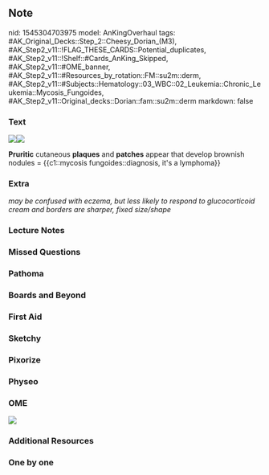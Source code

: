 ## Note
nid: 1545304703975
model: AnKingOverhaul
tags: #AK_Original_Decks::Step_2::Cheesy_Dorian_(M3), #AK_Step2_v11::!FLAG_THESE_CARDS::Potential_duplicates, #AK_Step2_v11::!Shelf::#Cards_AnKing_Skipped, #AK_Step2_v11::#OME_banner, #AK_Step2_v11::#Resources_by_rotation::FM::su2m::derm, #AK_Step2_v11::#Subjects::Hematology::03_WBC::02_Leukemia::Chronic_Leukemia::Mycosis_Fungoides, #AK_Step2_v11::Original_decks::Dorian::fam::su2m::derm
markdown: false

### Text
<img src="paste-9345848836405.jpg"><img src=
"paste-4166118277451.jpg">
<div>
  <b>Pruritic</b> cutaneous <b>plaques</b> and <b>patches</b>
  appear that develop brownish nodules = {{c1::mycosis
  fungoides::diagnosis, it's a lymphoma}}
</div>

### Extra
<i>may be confused with eczema, but less likely to respond to
glucocorticoid cream and borders are sharper, fixed size/shape</i>

### Lecture Notes


### Missed Questions


### Pathoma


### Boards and Beyond


### First Aid


### Sketchy


### Pixorize


### Physeo


### OME
<div class="ome-widget">
  <a href="https://onlinemeded.org?ref=anki"><img src=
  "_OME_AnkiFlashcards_General_7.png"></a>
</div>

### Additional Resources


### One by one

